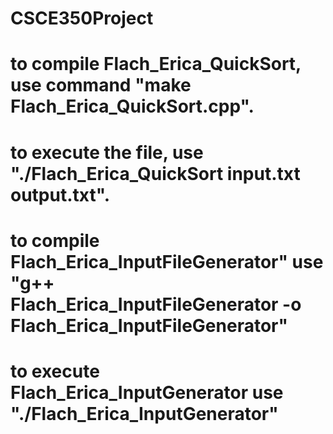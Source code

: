# CSCE350Project

# to compile Flach_Erica_QuickSort, use command "make Flach_Erica_QuickSort.cpp".
# to execute the file, use "./Flach_Erica_QuickSort input.txt output.txt".

# to compile Flach_Erica_InputFileGenerator" use "g++ Flach_Erica_InputFileGenerator -o Flach_Erica_InputFileGenerator"
# to execute Flach_Erica_InputGenerator use "./Flach_Erica_InputGenerator"